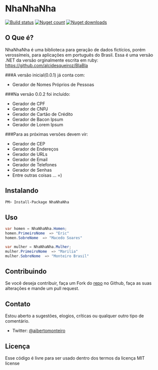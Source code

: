NhaNhaNha
=====

[![Build status](https://ci.appveyor.com/api/projects/status/e0y68wryloh0vg0k?svg=true)](https://ci.appveyor.com/project/AlbertoMonteiro/nhanhanha)
[![Nuget count](http://img.shields.io/nuget/v/NhaNhaNha.svg)](http://www.nuget.org/packages/NhaNhaNha/)
[![Nuget downloads](http://img.shields.io/nuget/dt/NhaNhaNha.svg)](http://www.nuget.org/packages/NhaNhaNha/)


O Que é?
--------

NhaNhaNha é uma biblioteca para geração de dados fictícios, porém verossímeis, para aplicações em português do Brasil.
Essa é uma versão .NET da versão orginalmente escrita em ruby: https://github.com/alcidesqueiroz/BlaBla

###A versão inicial(0.0.1) já conta com:

*	Gerador de Nomes Próprios de Pessoas

###Na versão 0.0.2 foi incluído:
*	Gerador de CPF
*	Gerador de CNPJ
*	Gerador de Cartão de Crédito
*	Gerador de Bacon Ipsum
*	Gerador de Lorem Ipsum

###Para as próximas versões devem vir:

*	Gerador de CEP	
*	Gerador de Endereços
*	Gerador de URLs
*	Gerador de Email
*	Gerador de Telefones
*	Gerador de Senhas
*	Entre outras coisas ... =)


Instalando
----------
```bash
PM> Install-Package NhaNhaNha
```

Uso
-----
```csharp
var homen = NhaNhaNha.Homen;
homen.PrimeiroNome  => "Eric"
homen.SobreNome  => "Macedo Soares"

var mulher = NhaNhaNha.Mulher;
mulher.PrimeiroNome  => "Marilia"
mulher.SobreNome  => "Monteiro Brasil"
```

Contribuindo
------------
Se você deseja contribuir, faça um Fork do [repo](https://github.com/AlbertoMonteiro/NhaNhaNha) no Github, faça as suas alterações e mande um pull request.


Contato
-------
Estou aberto a sugestões, elogios, críticas ou qualquer outro tipo de comentário. 

*	Twitter: [@aibertomonteiro](http://www.twitter.com/aibertomonteiro)

Licença
-------
Esse código é livre para ser usado dentro dos termos da licença MIT license
